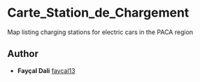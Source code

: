# Carte_Station_de_Chargement
Map listing charging stations for electric cars in the PACA region
## Author

* **Fayçal Dali** [faycal13](https://github.com/faycal13)
